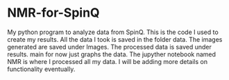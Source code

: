 # NMR-for-SpinQ
My python program to analyze data from SpinQ. This is the code I used to create my results. 
All the data I took is saved in the folder data. 
The images generated are saved under Images.
The processed data is saved under results. 
main for now just graphs the data.
The jupyther notebook named NMR is where I processed all my data. 
  I will be adding more details on functionality eventually. 
